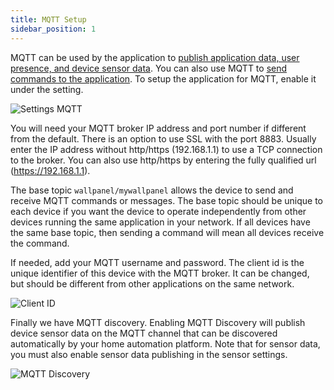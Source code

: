 ```yaml
---
title: MQTT Setup
sidebar_position: 1
---
```


MQTT can be used by the application to [publish application data, user presence, and device sensor data](./sensors.md). You can also use MQTT to [send commands to the application](./commands.md). To setup the application for MQTT, enable it under the setting.

![Settings MQTT](/img/mqtt.png)

You will need your MQTT broker IP address and port number if different from the default. There is an option to use SSL with the port 8883. Usually enter the IP address without http/https (192.168.1.1) to use a TCP connection to the broker. You can also use http/https by entering the fully qualified url (https://192.168.1.1).

The base topic `wallpanel/mywallpanel` allows the device to send and receive MQTT commands or messages. The base topic should be unique to each device if you want the device to operate independently from other devices running the same application in your network. If all devices have the same base topic, then sending a command will mean all devices receive the command.

If needed, add your MQTT username and password. The client id is the unique identifier of this device with the MQTT broker. It can be changed, but should be different from other applications on the same network.

![Client ID](/img/mqtt_client.png)

Finally we have MQTT discovery. Enabling MQTT Discovery will publish device sensor data on the MQTT channel that can be discovered automatically by your home automation platform. Note that for sensor data, you must also enable sensor data publishing in the sensor settings.

![MQTT Discovery](/img/mqtt_discovery.png)
